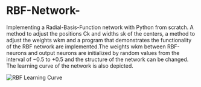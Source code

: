 # RBF-Network-
Implementing a Radial-Basis-Function network with Python from scratch. A method to
adjust the positions Ck and widths sk of the centers, a method to adjust the weights wkm
and a program that demonstrates the functionality of the RBF network are implemented.The weights wkm between RBF-neurons and output neurons are initialized by random
values from the interval of −0.5 to +0.5 and the structure of the network can be changed.
The learning curve of the network is also depicted. 

![RBF Learning Curve](https://user-images.githubusercontent.com/48643570/166121242-0a645d07-8c01-421a-b67c-37b50a6cef31.png)
